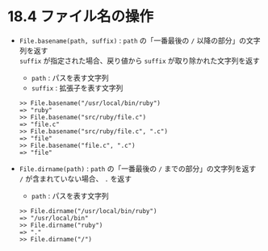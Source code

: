# 18.4 ファイル名の操作

- `File.basename(path, suffix)` : `path` の「一番最後の `/` 以降の部分」の文字列を返す  
    `suffix` が指定された場合、戻り値から `suffix` が取り除かれた文字列を返す
    - `path` : パスを表す文字列
    - `suffix` : 拡張子を表す文字列

    ```
    >> File.basename("/usr/local/bin/ruby")
    => "ruby"
    >> File.basename("src/ruby/file.c")
    => "file.c"
    >> File.basename("src/ruby/file.c", ".c")
    => "file"
    >> File.basename("file.c", ".c")
    => "file"
    ```

- `File.dirname(path)` : `path` の「一番最後の `/` までの部分」の文字列を返す  
    `/` が含まれていない場合、 `.` を返す
    - `path` : パスを表す文字列

    ```
    >> File.dirname("/usr/local/bin/ruby")
    => "/usr/local/bin"
    >> File.dirname("ruby")
    => "."
    >> File.dirname("/")
    ```

